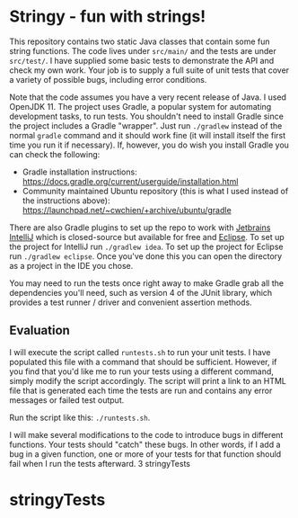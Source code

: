 # Stringy - fun with strings!

This repository contains two static Java classes that contain some fun string
functions. The code lives under `src/main/` and the tests are under
`src/test/`. I have supplied some basic tests to demonstrate the API and check
my own work. Your job is to supply a full suite of unit tests that cover
a variety of possible bugs, including error conditions.

Note that the code assumes you have a very recent release of Java. I used
OpenJDK 11. The project uses Gradle, a popular system for automating
development tasks, to run tests. You shouldn't need to install Gradle since the
project includes a Gradle "wrapper". Just run `./gradlew` instead of the normal
`gradle` command and it should work fine (it will install itself the first time
you run it if necessary). If, however, you do wish you install Gradle you can
check the following:

  * Gradle installation instructions:
    <https://docs.gradle.org/current/userguide/installation.html>
  * Community maintained Ubuntu repository (this is what I used instead of the
    instructions above):
    <https://launchpad.net/~cwchien/+archive/ubuntu/gradle>

There are also Gradle plugins to set up the repo to work with [Jetbrains
IntelliJ](https://www.jetbrains.com/idea/) which is closed-source but available
for free and [Eclipse](https://www.eclipse.org/). To set up the project for
IntelliJ run `./gradlew idea`. To set up the project for Eclipse run `./gradlew
eclipse`. Once you've done this you can open the directory as a project in the
IDE you chose.

You may need to run the tests once right away to make Gradle grab all the
dependencies you'll need, such as version 4 of the JUnit library, which
provides a test runner / driver and convenient assertion methods.

## Evaluation

I will execute the script called `runtests.sh` to run your unit tests. I have
populated this file with a command that should be sufficient. However, if you
find that you'd like me to run your tests using a different command, simply
modify the script accordingly. The script will print a link to an HTML file
that is generated each time the tests are run and contains any error messages
or failed test output.

Run the script like this: `./runtests.sh`.

I will make several modifications to the code to introduce bugs in different
functions. Your tests should "catch" these bugs. In other words, if I add a bug
in a given function, one or more of your tests for that function should fail
when I run the tests afterward.
3 stringyTests
# stringyTests
